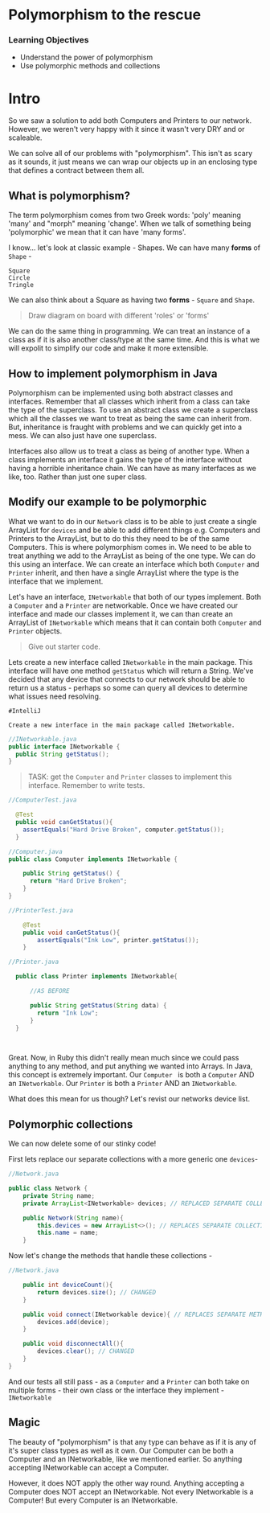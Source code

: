 # Polymorphism to the rescue

### Learning Objectives

- Understand the power of polymorphism
- Use polymorphic methods and collections

# Intro

So we saw a solution to add both Computers and Printers to our network. However, we weren't very happy with it since it wasn't very DRY and or scaleable.

We can solve all of our problems with "polymorphism". This isn't as scary as it sounds, it just means we can wrap our objects up in an enclosing type that defines a contract between them all.

## What is polymorphism?

The term polymorphism comes from two Greek words: 'poly' meaning 'many' and "morph" meaning 'change'. When we talk of something being 'polymorphic' we mean that it can have 'many forms'. 

I know... let's look at classic example - Shapes. We can have many **forms** of `Shape` -

	Square
	Circle
	Tringle

We can also think about a Square as having two **forms** - `Square` and `Shape`.

> Draw diagram on board with different 'roles' or 'forms'

We can do the same thing in programming. We can treat an instance of a class as if it is also another class/type at the same time. And this is what we will expolit to simplify our code and make it more extensible.

## How to implement polymorphism in Java

Polymorphism can be implemented using both abstract classes and interfaces. Remember that all classes which inherit from a class can take the type of the superclass. To use an abstract class we create a superclass which all the classes we want to treat as being the same can inherit from. But, inheritance is fraught with problems and we can quickly get into a mess. We can also just have one superclass.

Interfaces also allow us to treat a class as being of another type.  When a class implements an interface it gains the type of the interface without having a horrible inheritance chain. We can have as many interfaces as we like, too. Rather than just one super class.

## Modify our example to be polymorphic

What we want to do in our `Network` class is to be able to just create a single ArrayList for `devices` and be able to add different things e.g. Computers and Printers to the ArrayList, but to do this they need to be of the same Computers. This is where polymorphism comes in. We need to be able to treat anything we add to the ArrayList as being of the one type. We can do this using an interface. We can create an interface which both `Computer` and `Printer` inherit, and then have a single ArrayList where the type is the interface that we implement. 

Let's have an interface, `INetworkable` that both of our types implement. Both a `Computer` and a `Printer` are networkable. Once we have created our interface and made our classes implement it, we can than create an ArrayList of `INetworkable` which means that it can contain both `Computer` and `Printer` objects.

> Give out starter code.

Lets create a new interface called `INetworkable` in the main package. This interface will have one method `getStatus` which will return a String. We've decided that any device that connects to our network should be able to return us a status - perhaps so some can query all devices to determine what issues need resolving.

```
#IntelliJ

Create a new interface in the main package called INetworkable. 
```

```java
//INetworkable.java
public interface INetworkable {
  public String getStatus();
}
```

> TASK: get the `Computer` and `Printer` classes to implement this interface. Remember to write tests.

```java
//ComputerTest.java

  @Test
  public void canGetStatus(){
    assertEquals("Hard Drive Broken", computer.getStatus());
  }
```

```java
//Computer.java
public class Computer implements INetworkable {

    public String getStatus() {
      return "Hard Drive Broken";
    }
}

```


```java
//PrinterTest.java

    @Test
    public void canGetStatus(){
        assertEquals("Ink Low", printer.getStatus());
    }
```

```java
//Printer.java

  public class Printer implements INetworkable{

      //AS BEFORE

      public String getStatus(String data) {
        return "Ink Low";
      }
  }

  
```


Great. Now, in Ruby this didn't really mean much since we could pass anything to any method, and put anything we wanted into Arrays. In Java, this concept is extremely important. Our `Computer ` is both a `Computer` AND an `INetworkable`. Our `Printer` is both a `Printer` AND an `INetworkable`.

What does this mean for us though? Let's revist our networks device list.

## Polymorphic collections

We can now delete some of our stinky code!

First lets replace our separate collections with a more generic one `devices`-

```java
//Network.java

public class Network {
    private String name;
    private ArrayList<INetworkable> devices; // REPLACED SEPARATE COLLECTIONS

    public Network(String name){
        this.devices = new ArrayList<>(); // REPLACES SEPARATE COLLECTIONS
        this.name = name;
    }
```

Now let's change the methods that handle these collections -


```java
//Network.java

    public int deviceCount(){
        return devices.size(); // CHANGED 
    }

    public void connect(INetworkable device){ // REPLACES SEPARATE METHODS 
        devices.add(device);
    }

    public void disconnectAll(){
        devices.clear(); // CHANGED
    }
}
```
And our tests all still pass - as a `Computer` and a `Printer` can both take on multiple forms - their own class or the interface they implement - `INetworkable`

## Magic

The beauty of "polymorphism" is that any type can behave as if it is any of it's super class types as well as it own. Our Computer can be both a Computer and an INetworkable, like we mentioned earlier. So anything accepting INetworkable can accept a Computer.

However, it does NOT apply the other way round. Anything accepting a Computer does NOT accept an INetworkable. Not every INetworkable is a Computer! But every Computer is an INetworkable.


